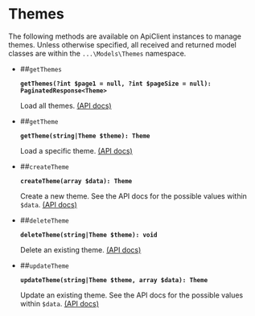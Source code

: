 # Themes

The following methods are available on ApiClient instances to manage themes. Unless otherwise specified, all received and returned model classes are within the `...\Models\Themes` namespace.

- ##`getThemes`

  **`getThemes(?int $page1 = null, ?int $pageSize = null): PaginatedResponse<Theme>`**

  Load all themes. [(API docs)](https://developer.typeform.com/create/reference/retrieve-themes/)

- ##`getTheme`

  **`getTheme(string|Theme $theme): Theme`**

  Load a specific theme. [(API docs)](https://developer.typeform.com/create/reference/retrieve-theme/)

- ##`createTheme`

  **`createTheme(array $data): Theme`**

  Create a new theme. See the API docs for the possible values within `$data`. [(API docs)](https://developer.typeform.com/create/reference/create-theme/)

- ##`deleteTheme`

  **`deleteTheme(string|Theme $theme): void`**

  Delete an existing theme. [(API docs)](https://developer.typeform.com/create/reference/delete-theme/)

- ##`updateTheme`

  **`updateTheme(string|Theme $theme, array $data): Theme`**

  Update an existing theme. See the API docs for the possible values within `$data`. [(API docs)](https://developer.typeform.com/create/reference/update-theme/)
